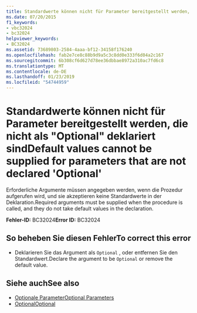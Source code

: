 ```yaml
---
title: Standardwerte können nicht für Parameter bereitgestellt werden, die nicht als "Optional" deklariert sind
ms.date: 07/20/2015
f1_keywords:
- vbc32024
- bc32024
helpviewer_keywords:
- BC32024
ms.assetid: 73689803-2584-4aaa-bf12-34158f176240
ms.openlocfilehash: fab2e7ce8c88b9d9a5c3c8dd0e333f6d04a2c167
ms.sourcegitcommit: 6b308cf6d627d78ee36dbbae8972a310ac7fd6c8
ms.translationtype: MT
ms.contentlocale: de-DE
ms.lasthandoff: 01/23/2019
ms.locfileid: "54744959"
---
```

# <a name="default-values-cannot-be-supplied-for-parameters-that-are-not-declared-optional"></a><span data-ttu-id="66366-102">Standardwerte können nicht für Parameter bereitgestellt werden, die nicht als "Optional" deklariert sind</span><span class="sxs-lookup"><span data-stu-id="66366-102">Default values cannot be supplied for parameters that are not declared 'Optional'</span></span>
<span data-ttu-id="66366-103">Erforderliche Argumente müssen angegeben werden, wenn die Prozedur aufgerufen wird, und sie akzeptieren keine Standardwerte in der Deklaration.</span><span class="sxs-lookup"><span data-stu-id="66366-103">Required arguments must be supplied when the procedure is called, and they do not take default values in the declaration.</span></span>  
  
 <span data-ttu-id="66366-104">**Fehler-ID:** BC32024</span><span class="sxs-lookup"><span data-stu-id="66366-104">**Error ID:** BC32024</span></span>  
  
## <a name="to-correct-this-error"></a><span data-ttu-id="66366-105">So beheben Sie diesen Fehler</span><span class="sxs-lookup"><span data-stu-id="66366-105">To correct this error</span></span>  
  
-   <span data-ttu-id="66366-106">Deklarieren Sie das Argument als `Optional` , oder entfernen Sie den Standardwert.</span><span class="sxs-lookup"><span data-stu-id="66366-106">Declare the argument to be `Optional` or remove the default value.</span></span>  
  
## <a name="see-also"></a><span data-ttu-id="66366-107">Siehe auch</span><span class="sxs-lookup"><span data-stu-id="66366-107">See also</span></span>
- [<span data-ttu-id="66366-108">Optionale Parameter</span><span class="sxs-lookup"><span data-stu-id="66366-108">Optional Parameters</span></span>](../../visual-basic/programming-guide/language-features/procedures/optional-parameters.md)
- [<span data-ttu-id="66366-109">Optional</span><span class="sxs-lookup"><span data-stu-id="66366-109">Optional</span></span>](../../visual-basic/language-reference/modifiers/optional.md)
